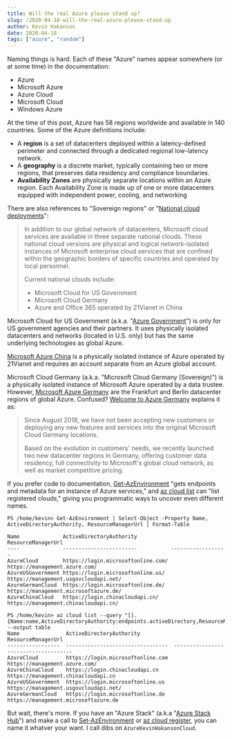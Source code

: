```yaml
---
title: Will the real Azure please stand up?
slug: /2020-04-18-will-the-real-azure-please-stand-up
author: Kevin Hakanson
date: 2020-04-18
tags: ["azure", "random"]
---
```


Naming things is hard.  Each of these "Azure" names appear somewhere (or at some time) in the documentation:

* Azure
* Microsoft Azure
* Azure Cloud
* Microsoft Cloud
* Windows Azure

At the time of this post, Azure has 58 regions worldwide and available in 140 countries.  Some of the Azure definitions include:

* A **region** is a set of datacenters deployed within a latency-defined perimeter and connected through a dedicated regional low-latency network.
* A **geography** is a discrete market, typically containing two or more regions, that preserves data residency and compliance boundaries.
* **Availability Zones** are physically separate locations within an Azure region. Each Availability Zone is made up of one or more datacenters equipped with independent power, cooling, and networking

There are also references to "Sovereign regions" or "[National cloud deployments](https://docs.microsoft.com/en-us/graph/deployments)":

> In addition to our global network of datacenters, Microsoft cloud services are available in three separate national clouds. These national cloud versions are physical and logical network-isolated instances of Microsoft enterprise cloud services that are confined within the geographic borders of specific countries and operated by local personnel.
> 
> Current national clouds include:
> 
> * Microsoft Cloud for US Government
> * Microsoft Cloud Germany
> * Azure and Office 365 operated by 21Vianet in China


Microsoft Cloud for US Government (a.k.a. "[Azure Government](https://azure.microsoft.com/en-us/global-infrastructure/government/)") is only for US government agencies and their partners. It uses physically isolated datacenters and networks (located in U.S. only) but has the same underlying technologies as global Azure.

[Microsoft Azure China](https://azure.microsoft.com/en-us/global-infrastructure/china/) is a physically isolated instance of Azure operated by 21Vianet and requires an account separate from an Azure global account.

Microsoft Cloud Germany (a.k.a. "Microsoft Cloud Germany (Sovereign)") is a physically isolated instance of Microsoft Azure operated by a data trustee.  However, [Microsoft Azure Germany](https://azure.microsoft.com/en-us/global-infrastructure/germany/) are the Frankfurt and Berlin datacenter regions of global Azure. Confused?  [Welcome to Azure Germany](https://docs.microsoft.com/en-us/azure/germany/germany-welcome) explains it as:

> Since August 2018, we have not been accepting new customers or deploying any new features and services into the original Microsoft Cloud Germany locations.
>
> Based on the evolution in customers' needs, we recently launched two new datacenter regions in Germany, offering customer data residency, full connectivity to Microsoft's global cloud network, as well as market competitive pricing.

If you prefer code to documentation, [Get-AzEnvironment](https://docs.microsoft.com/en-us/powershell/module/az.accounts/get-azenvironment?view=azps-3.7.0) "gets endpoints and metadata for an instance of Azure services," and 
[az cloud list](https://docs.microsoft.com/en-us/cli/azure/cloud?view=azure-cli-latest#az-cloud-list) can "list registered clouds," giving you programmatic ways to uncover even different names.

```console
PS /home/kevin> Get-AzEnvironment | Select-Object -Property Name, ActiveDirectoryAuthority, ResourceManagerUrl | Format-Table

Name              ActiveDirectoryAuthority           ResourceManagerUrl
----              ------------------------           ------------------
AzureCloud        https://login.microsoftonline.com/ https://management.azure.com/
AzureUSGovernment https://login.microsoftonline.us/  https://management.usgovcloudapi.net/
AzureGermanCloud  https://login.microsoftonline.de/  https://management.microsoftazure.de/
AzureChinaCloud   https://login.chinacloudapi.cn/    https://management.chinacloudapi.cn/

PS /home/kevin> az cloud list --query "[].{Name:name,ActiveDirectoryAuthority:endpoints.activeDirectory,ResourceManagerUrl:endpoints.resourceManager}" --output table
Name               ActiveDirectoryAuthority           ResourceManagerUrl
-----------------  ---------------------------------  -------------------------------------
AzureCloud         https://login.microsoftonline.com  https://management.azure.com/
AzureChinaCloud    https://login.chinacloudapi.cn     https://management.chinacloudapi.cn
AzureUSGovernment  https://login.microsoftonline.us   https://management.usgovcloudapi.net/
AzureGermanCloud   https://login.microsoftonline.de   https://management.microsoftazure.de
```

But wait, there's more. If you have an "Azure Stack" (a.k.a "[Azure Stack Hub](https://docs.microsoft.com/en-us/azure-stack/user/?view=azs-2002)") and make a call to [Set-AzEnvironment](https://docs.microsoft.com/en-us/powershell/module/az.accounts/set-azenvironment?view=azps-3.7.0) or [az cloud register](https://docs.microsoft.com/en-us/cli/azure/cloud?view=azure-cli-latest#az-cloud-register), you can name it whatver your want. I call dibs on `AzureKevinHakansonCloud`.

